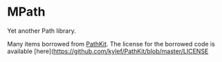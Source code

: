 # MPath

Yet another Path library.

Many items borrowed from [PathKit](https://github.com/kylef/PathKit/blob/master/Sources/PathKit.swift). The 
license for the borrowed code is available [here](https://github.com/kylef/PathKit/blob/master/LICENSE